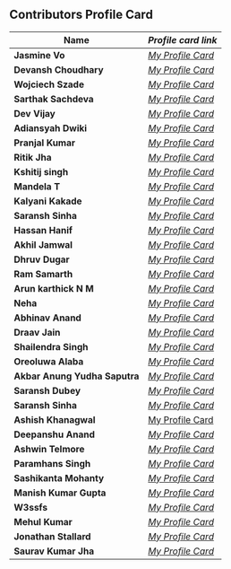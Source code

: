 ## Contributors Profile Card

| **Name**                      | _Profile card link_                                                                 |
| ----------------------------- | ----------------------------------------------------------------------------------- |
| **Jasmine Vo**                | _[My Profile Card](https://jasminepvo.github.io/Profile-Card/)_                     |
| **Devansh Choudhary**         | _[My Profile Card](https://devansh-1007.github.io/pcard/)_                          |
| **Wojciech Szade**            | _[My Profile Card](https://wojciechszade.github.io/Profile-card/)_                  |
| **Sarthak Sachdeva**          | _[My Profile Card](https://portfolio-sarthakk24.vercel.app/)_                       |
| **Dev Vijay**                 | _[My Profile Card](https://devvj-1.github.io/My-profile-card/)_                     |
| **Adiansyah Dwiki**           | _[My Profile Card](https://adiansyah-dwiki.netlify.app/)_                           |
| **Pranjal Kumar**             | _[My Profile Card](https://linktr.ee/pranjalkumar)_                                 |
| **Ritik Jha**                 | _[My Profile Card](https://profilecard17.netlify.app/)_                             |
| **Kshitij singh**             | _[My Profile Card](https://kshitij321.github.io/portfoliocard.github.io/profilecard.html)_ |
| **Mandela T**                 | _[My Profile Card](https://mandelatuks.github.io/Profile-Card/)_                    |
| **Kalyani Kakade**            | _[My Profile Card](https://mysocialpage.netlify.app/)_                              |
| **Saransh Sinha**             | _[My Profile Card](http://profile-card-wraith17.vercel.app/)_                       |
| **Hassan Hanif**              | _[My Profile Card](https://hassancodess.carrd.co/)_                                 |
| **Akhil Jamwal**              | _[My Profile Card](https://akhilj321.github.io/profile-card/)_                      |
| **Dhruv Dugar**               | _[My Profile Card](https://profile-card-dhruv-dugar.vercel.app/)_                   |
| **Ram Samarth**               | _[My Profile Card](https://achiverram28.github.io/ProfileCard/)_                    |
| **Arun karthick N M**         | _[My Profile Card](https://arunkarthicknm.github.io/my-profile/)_                   |
| **Neha**                      | _[My Profile Card](https://inquisitiveme15.github.io/Profile-Card-hactoberfest22/)_ |
| **Abhinav Anand**             | _[My Profile Card](http://abhiportyes.surge.sh/)_                                   |
| **Draav Jain**                | _[My Profile Card](https://heartfelt-dango-6b418e.netlify.app/)_                    |
| **Shailendra Singh**          | _[My Profile Card](https://shailendra1703.github.io/Profile-Card/)_                 |
| **Oreoluwa Alaba**            | _[My Profile Card](https://sandiego2049.github.io/profile-card/)_                   |
| **Akbar Anung Yudha Saputra** | _[My Profile Card](https://akbarsaputrait.github.io/Profile-Card/)_                 |
| **Saransh Dubey** | _[My Profile Card](https://portfolio-saransh14.vercel.app/)_                 |
| **Saransh Sinha**             | _[My Profile Card](http://profile-card-wraith17.vercel.app/)_                       |
| **Ashish Khanagwal**          | [My Profile Card](https://ashish-khanagwal.github.io/profile-card.github.io/)       |
| **Deepanshu Anand**           | _[My Profile Card](https://deepanshu0810.github.io/my-profile-card/)_               |
| **Ashwin Telmore**  | _[My Profile Card](https://ashwintelmore.github.io/)_ |
| **Paramhans Singh**           | _[My Profile Card](https://paramhans-singh.github.io/Profile-Card/)_               |
| **Sashikanta Mohanty**  | _[My Profile Card](https://profile-card-seven-self.vercel.app/)_                       |
| **Manish Kumar Gupta**        | _[My Profile Card](https://heismanish.github.io/profile-card.github.io/)_           |
| **W3ssfs**           | _[My Profile Card](https://w3ssfs.github.io/profile_card-w3ssfs/)_               |
| **Mehul Kumar** | _[My Profile Card](https://profile-card-2r1rnnrbw-mehul2711.vercel.app/)_ |
| **Jonathan Stallard** | _[My Profile Card](https://stallardjw.github.io/Profile-Card/)_ |
| **Saurav Kumar Jha**          | _[My Profile Card](https://saurav50.github.io/Profile-card/)_                       |

